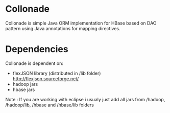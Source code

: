 Collonade
=========

Collonade is simple Java ORM implementation for HBase based on DAO pattern using Java annotations for mapping directives.

Dependencies
============

Collonade is dependent on:

- flexJSON library (distributed in /lib folder) http://flexjson.sourceforge.net/
- hadoop jars
- hbase jars

Note : If you are working with eclipse i usualy just add all jars from /hadoop, /hadoop/lib, /hbase and /hbase/lib folders
